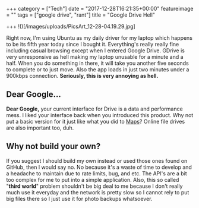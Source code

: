 +++
category = ["Tech"]
date = "2017-12-28T16:21:35+00:00"
featureimage = ""
tags = ["google drive", "rant"]
title = "Google Drive Hell"

+++
!()[/images/uploads/PicsArt_12-28-04.19.29.jpg]

Right now, I'm using Ubuntu as my daily driver for my laptop which happens to be its fifth year today since I bought it. Everything's really really fine including casual browsing except when I entered Google Drive. GDrive is very unresponsive as hell making my laptop unusable for a minute and a half. When you do something in there, it will take you another five seconds to complete or to just move. Also the app loads in just two minutes under a 900kbps connection. **Seriously, this is very annoying as hell.**

## Dear Google...

**Dear Google,** your current interface for Drive is a data and performance mess. I liked your interface back when you introduced this product. Why not put a basic version for it just like what you did to [Maps](https://support.google.com/maps/answer/3031966?co=GENIE.Platform%3DDesktop&hl=en)? Online file drives are also important too, duh.

## Why not build your own?

If you suggest I should build my own instead or used those ones found on GitHub, then I would say no. No because it's a waste of time to develop and a headache to maintain due to rate limits, bug, and etc. The API's are a bit too complex for me to put into a simple application. Also, this so called "**third world**" problem shouldn't be big deal to me because I don't really much use it everyday and the network is pretty slow so I cannot rely to put big files there so I just use it for photo backups whatsoever.